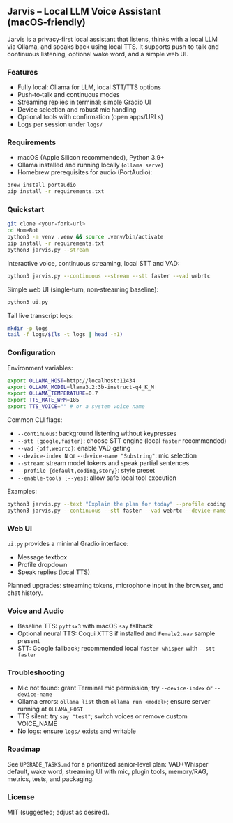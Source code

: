 ## Jarvis – Local LLM Voice Assistant (macOS‑friendly)

Jarvis is a privacy‑first local assistant that listens, thinks with a local LLM via Ollama, and speaks back using local TTS. It supports push‑to‑talk and continuous listening, optional wake word, and a simple web UI.

### Features
- Fully local: Ollama for LLM, local STT/TTS options
- Push‑to‑talk and continuous modes
- Streaming replies in terminal; simple Gradio UI
- Device selection and robust mic handling
- Optional tools with confirmation (open apps/URLs)
- Logs per session under `logs/`

### Requirements
- macOS (Apple Silicon recommended), Python 3.9+
- Ollama installed and running locally (`ollama serve`)
- Homebrew prerequisites for audio (PortAudio):
```bash
brew install portaudio
pip install -r requirements.txt
```

### Quickstart
```bash
git clone <your-fork-url>
cd HomeBot
python3 -m venv .venv && source .venv/bin/activate
pip install -r requirements.txt
python3 jarvis.py --stream
```

Interactive voice, continuous streaming, local STT and VAD:
```bash
python3 jarvis.py --continuous --stream --stt faster --vad webrtc
```

Simple web UI (single‑turn, non‑streaming baseline):
```bash
python3 ui.py
```

Tail live transcript logs:
```bash
mkdir -p logs
tail -f logs/$(ls -t logs | head -n1)
```

### Configuration
Environment variables:
```bash
export OLLAMA_HOST=http://localhost:11434
export OLLAMA_MODEL=llama3.2:3b-instruct-q4_K_M
export OLLAMA_TEMPERATURE=0.7
export TTS_RATE_WPM=185
export TTS_VOICE="" # or a system voice name
```

Common CLI flags:
- `--continuous`: background listening without keypresses
- `--stt {google,faster}`: choose STT engine (local `faster` recommended)
- `--vad {off,webrtc}`: enable VAD gating
- `--device-index N` or `--device-name "Substring"`: mic selection
- `--stream`: stream model tokens and speak partial sentences
- `--profile {default,coding,story}`: style preset
- `--enable-tools [--yes]`: allow safe local tool execution

Examples:
```bash
python3 jarvis.py --text "Explain the plan for today" --profile coding
python3 jarvis.py --continuous --stt faster --vad webrtc --device-name "MacBook"
```

### Web UI
`ui.py` provides a minimal Gradio interface:
- Message textbox
- Profile dropdown
- Speak replies (local TTS)

Planned upgrades: streaming tokens, microphone input in the browser, and chat history.

### Voice and Audio
- Baseline TTS: `pyttsx3` with macOS `say` fallback
- Optional neural TTS: Coqui XTTS if installed and `Female2.wav` sample present
- STT: Google fallback; recommended local `faster-whisper` with `--stt faster`

### Troubleshooting
- Mic not found: grant Terminal mic permission; try `--device-index` or `--device-name`
- Ollama errors: `ollama list` then `ollama run <model>`; ensure server running at `OLLAMA_HOST`
- TTS silent: try `say "test"`; switch voices or remove custom VOICE_NAME
- No logs: ensure `logs/` exists and writable

### Roadmap
See `UPGRADE_TASKS.md` for a prioritized senior‑level plan: VAD+Whisper default, wake word, streaming UI with mic, plugin tools, memory/RAG, metrics, tests, and packaging.

### License
MIT (suggested; adjust as desired).

